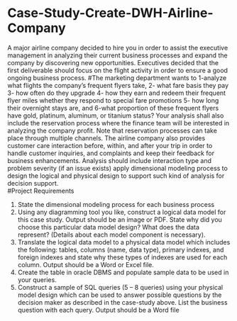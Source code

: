 # Case-Study-Create-DWH-Airline-Company

A major airline company decided to hire you in order to assist the executive management in analyzing their current business processes and expand the company by discovering new opportunities.   Executives decided that the first deliverable should focus on the flight activity in order to ensure a good ongoing business process. #The marketing department wants to
1-analyze what flights the company’s frequent flyers take,
2-  what fare basis they pay
3- how often do they upgrade
4-  how they earn and redeem their frequent flyer miles whether they respond to special fare promotions
5- how long their overnight stays are, and
6-what proportion of these frequent flyers have gold, platinum, aluminum, or titanium status?
Your analysis shall also include the reservation process where the finance team will be interested in analyzing the company profit. Note that reservation processes can take place through multiple channels. The airline company also provides customer care interaction before, within, and after your trip in order to handle customer inquiries, and complaints and keep their feedback for business enhancements. Analysis should include interaction type and problem severity (if an issue exists)   apply dimensional modeling process to design the logical and physical design to support such kind of analysis for decision support.  
#Project Requirements 
1. State the dimensional modeling process for each business process
2. Using any diagramming tool you like, construct a logical data model for this case study. Output should be an image or PDF. State why did you choose this particular data model design? What does the data represent? (Details about each model component is necessary).
3. Translate the logical data model to a physical data model which includes the following: tables, columns (name, data type), primary indexes, and foreign indexes and state why these types of indexes are used for each column. Output should be a Word or Excel file.
4. Create the table in oracle DBMS and populate sample data to be used in your queries.
5. Construct a sample of SQL queries (5 – 8 queries) using your physical model design which can be used to answer possible questions by the decision maker as described in the case-study above. List the business question with each query. Output should be a Word file 
